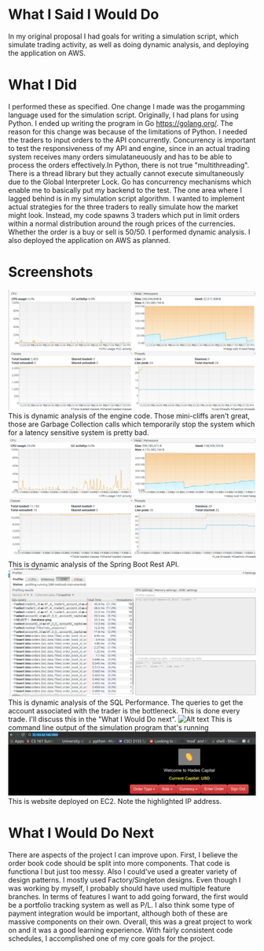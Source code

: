 # What I Said I Would Do

In my original proposal I had goals for writing a simulation script, which simulate trading activity, as well as doing dynamic
analysis, and deploying the application on AWS.

# What I Did
I performed these as specified. One change I made was the progamming language used for the simulation script. Originally,
I had plans for using Python. I ended up writing the program in Go https://golang.org/. The reason for this change was because of the
limitations of Python. I needed the traders to input orders to the API concurrently. Concurrency is important to test the responsiveness
of my API and engine, since in an actual trading system receives many orders simulataneuously and has to be able to process
the orders effectively.In Python, there is not true "multithreading". There is a thread library but they actually cannot execute simultaneously
due to the Global Interpreter Lock. Go has concurrency mechanisms which enable me to basically put my backend to the test.
The one area where I lagged behind is in my simulation script algorithm. I wanted to implement actual strategies for the three traders
to really simulate how the market might look. Instead, my code spawns 3 traders which put in limit orders within a normal distribution
around the rough prices of the currencies. Whether the order is a buy or sell is 50/50. I performed dynamic analysis.
I also deployed the application on AWS as planned.

# Screenshots
![Alt text](simulation/DynamicAnalysisOfEngine.png)
This is dynamic analysis of the engine code. Those mini-cliffs aren't great, those are Garbage Collection calls which temporarily stop the system which for a latency sensitive system is pretty bad.
![Alt text](simulation/DynamicAnalysisOfRest.png)
This is dynamic analysis of the Spring Boot Rest API.
![Alt text](simulation/sql_performance.png)
This is dynamic analysis of the SQL Performance. The queries to get the account associated with the trader is the bottleneck.
This is done every trade. I'll discuss this in the "What I Would Do next".
![Alt text](simulation/SimulationProgrammingRunning.png)
This is command line output of the simulation program that's running
![Alt text](simulation/ec2ip.png)
This is website deployed on EC2. Note the highlighted IP address.

# What I Would Do Next
There are aspects of the project I can improve upon. First, I believe the order book code should be split into more components. That code is functiona l but just too messy. Also I could've used a greater variety of design patterns. I mostly used Factory/Singleton designs. Even though I was working 
by myself, I probably should have used multiple feature branches. In terms of features I want to add going forward, the first would be a portfolio tracking system as well as P/L. I also think some type of payment integration would be important, although both of these are massive components on their own. Overall, this was a great project to work on and it was a good learning experience. With fairly consistent code schedules, I accomplished one of my core goals for the project.
